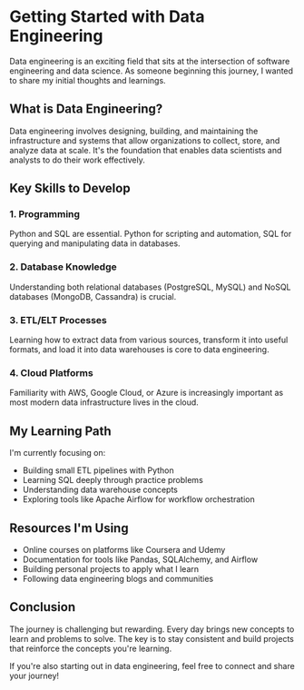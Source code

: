 # Getting Started with Data Engineering

Data engineering is an exciting field that sits at the intersection of software engineering and data science. As someone beginning this journey, I wanted to share my initial thoughts and learnings.

## What is Data Engineering?

Data engineering involves designing, building, and maintaining the infrastructure and systems that allow organizations to collect, store, and analyze data at scale. It's the foundation that enables data scientists and analysts to do their work effectively.

## Key Skills to Develop

### 1. Programming
Python and SQL are essential. Python for scripting and automation, SQL for querying and manipulating data in databases.

### 2. Database Knowledge
Understanding both relational databases (PostgreSQL, MySQL) and NoSQL databases (MongoDB, Cassandra) is crucial.

### 3. ETL/ELT Processes
Learning how to extract data from various sources, transform it into useful formats, and load it into data warehouses is core to data engineering.

### 4. Cloud Platforms
Familiarity with AWS, Google Cloud, or Azure is increasingly important as most modern data infrastructure lives in the cloud.

## My Learning Path

I'm currently focusing on:
- Building small ETL pipelines with Python
- Learning SQL deeply through practice problems
- Understanding data warehouse concepts
- Exploring tools like Apache Airflow for workflow orchestration

## Resources I'm Using

- Online courses on platforms like Coursera and Udemy
- Documentation for tools like Pandas, SQLAlchemy, and Airflow
- Building personal projects to apply what I learn
- Following data engineering blogs and communities

## Conclusion

The journey is challenging but rewarding. Every day brings new concepts to learn and problems to solve. The key is to stay consistent and build projects that reinforce the concepts you're learning.

If you're also starting out in data engineering, feel free to connect and share your journey!
